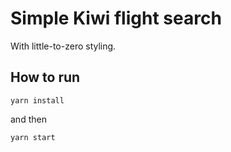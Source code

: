 # Simple Kiwi flight search

With little-to-zero styling.

## How to run
`yarn install`

and then

`yarn start`
